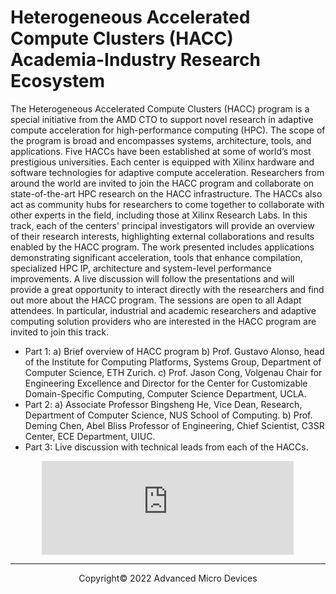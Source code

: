 # Heterogeneous Accelerated Compute Clusters (HACC) Academia-Industry Research Ecosystem
The Heterogeneous Accelerated Compute Clusters (HACC) program is a special initiative from the AMD CTO to support novel research in adaptive compute acceleration for high-performance computing (HPC). The scope of the program is broad and encompasses systems, architecture, tools, and applications. Five HACCs have been established at some of world’s most prestigious universities. Each center is equipped with Xilinx hardware and software technologies for adaptive compute acceleration. Researchers from around the world are invited to join the HACC program and collaborate on state-of-the-art HPC research on the HACC infrastructure. The HACCs also act as community hubs for researchers to come together to collaborate with other experts in the field, including those at Xilinx Research Labs. 
In this track, each of the centers' principal investigators will provide an overview of their research interests, highlighting external collaborations and results enabled by the HACC program. The work presented includes applications demonstrating significant acceleration, tools that enhance compilation, specialized HPC IP, architecture and system-level performance improvements. A live discussion will follow the presentations and will provide a great opportunity to interact directly with the researchers and find out more about the HACC program. The sessions are open to all Adapt attendees. In particular, industrial and academic researchers and adaptive computing solution providers who are interested in the HACC program are invited to join this track. 
- Part 1: a) Brief overview of HACC program b) Prof. Gustavo Alonso, head of the Institute for Computing Platforms, Systems Group, Department of Computer Science, ETH Zurich. c) Prof. Jason Cong, Volgenau Chair for Engineering Excellence and Director for the Center for Customizable Domain-Specific Computing, Computer Science Department, UCLA.  
- Part 2: a) Associate Professor Bingsheng He, Vice Dean, Research, Department of Computer Science, NUS School of Computing.  b) Prof. Deming Chen, Abel Bliss Professor of Engineering, Chief Scientist, C3SR Center, ECE Department, UIUC.  
- Part 3: Live discussion with technical leads from each of the HACCs.

<section style="text-align:center"><iframe class="you-container2" style="text-align:center; border: 0px; background:transparent" src="https://www.youtube.com/embed/ousTRtD4m2Q" title="YouTube video player" frameborder="0" width="80%" height="auto" allow="accelerometer; autoplay; clipboard-write; encrypted-media; gyroscope; picture-in-picture" allowfullscreen="">
	</iframe></section>

---------------------------------------
<p align="center">Copyright&copy; 2022 Advanced Micro Devices</p>